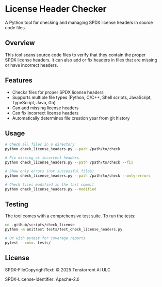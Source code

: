 # License Header Checker

A Python tool for checking and managing SPDX license headers in source code files.

## Overview

This tool scans source code files to verify that they contain the proper SPDX license headers. It can also add or fix headers in files that are missing or have incorrect headers.

## Features

- Checks files for proper SPDX license headers
- Supports multiple file types (Python, C/C++, Shell scripts, JavaScript, TypeScript, Java, Go)
- Can add missing license headers
- Can fix incorrect license headers
- Automatically determines file creation year from git history

## Usage

```bash
# Check all files in a directory
python check_license_headers.py --path /path/to/check

# Fix missing or incorrect headers
python check_license_headers.py --path /path/to/check --fix

# Show only errors (not successful files)
python check_license_headers.py --path /path/to/check --only-errors

# Check files modified in the last commit
python check_license_headers.py --modified
```

## Testing

The tool comes with a comprehensive test suite. To run the tests:

```bash
cd .github/scripts/check_license
python -m unittest tests/test_check_license_headers.py

# Or with pytest for coverage reports
pytest --cov=. tests/
```

## License

SPDX-FileCopyrightText: © 2025 Tenstorrent AI ULC

SPDX-License-Identifier: Apache-2.0
